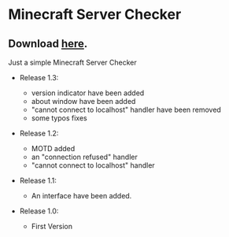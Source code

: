 # Minecraft Server Checker
## Download [here](https://github.com/OhRetro/Minecraft-Server-Checker/releases).
Just a simple Minecraft Server Checker

* Release 1.3:
  * version indicator have been added
  * about window have been added
  * "cannot connect to localhost" handler have been removed
  * some typos fixes

* Release 1.2:
  * MOTD added
  * an "connection refused" handler
  * "cannot connect to localhost" handler

* Release 1.1:
  * An interface have been added.

* Release 1.0:
  * First Version
